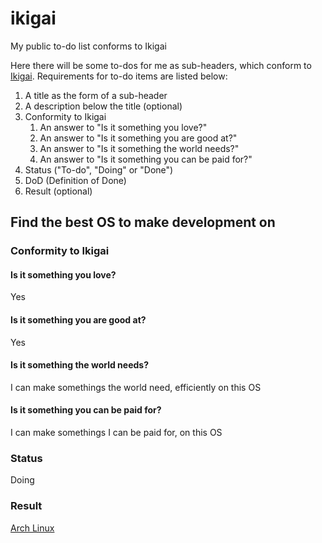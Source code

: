 # ikigai
My public to-do list conforms to Ikigai

Here there will be some to-dos for me as sub-headers, which conform to [Ikigai](https://en.wikipedia.org/wiki/Ikigai).
Requirements for to-do items are listed below:

1. A title as the form of a sub-header
2. A description below the title (optional)
3. Conformity to Ikigai
    1. An answer to "Is it something you love?"
    2. An answer to "Is it something you are good at?"
    3. An answer to "Is it something the world needs?"
    4. An answer to "Is it something you can be paid for?"
4. Status ("To-do", "Doing" or "Done")
5. DoD (Definition of Done)
6. Result (optional)

## Find the best OS to make development on

### Conformity to Ikigai

#### Is it something you love?

Yes

#### Is it something you are good at?

Yes

#### Is it something the world needs?

I can make somethings the world need, efficiently on this OS

#### Is it something you can be paid for?

I can make somethings I can be paid for, on this OS

### Status

Doing

### Result

[Arch Linux](https://archlinux.org/)

